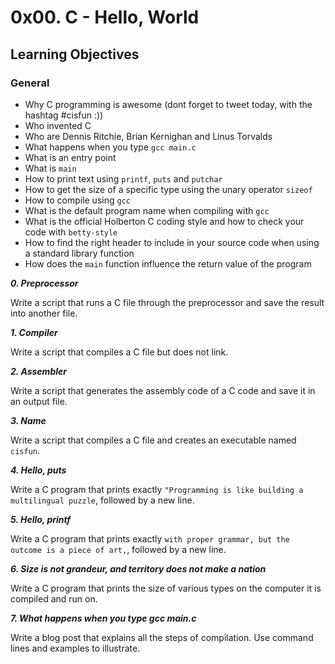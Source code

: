 # 0x00. C - Hello, World

## Learning Objectives

### General
- Why C programming is awesome (dont forget to tweet today, with the hashtag #cisfun :))
- Who invented C
- Who are Dennis Ritchie, Brian Kernighan and Linus Torvalds
- What happens when you type `gcc main.c`
- What is an entry point
- What is `main`
- How to print text using `printf`, `puts` and `putchar`
- How to get the size of a specific type using the unary operator `sizeof`
- How to compile using `gcc`
- What is the default program name when compiling with `gcc`
- What is the official Holberton C coding style and how to check your code with `betty-style`
- How to find the right header to include in your source code when using a standard library function
- How does the `main` function influence the return value of the program

_**0. Preprocessor**_

Write a script that runs a C file through the preprocessor and save the result into another file.

_**1. Compiler**_

Write a script that compiles a C file but does not link.

_**2. Assembler**_

Write a script that generates the assembly code of a C code and save it in an output file.

_**3. Name**_

Write a script that compiles a C file and creates an executable named `cisfun`.

_**4. Hello, puts**_

Write a C program that prints exactly `"Programming is like building a multilingual puzzle`, followed by a new line.

_**5. Hello, printf**_

Write a C program that prints exactly `with proper grammar, but the outcome is a piece of art,`, followed	 by a new line.

_**6. Size is not grandeur, and territory does not make a nation**_

Write a C program that prints the size of various types on the computer it is compiled and run on.

_**7. What happens when you type gcc main.c**_

Write a blog post that explains all the steps of compilation. Use command lines and examples to illustrate.
